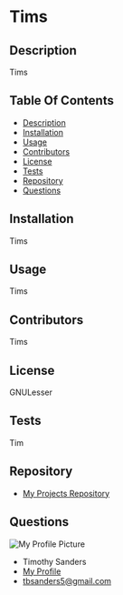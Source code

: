 # **Tims**

  ## Description ##

  Tims

  ## Table Of Contents ##

  - [Description](#Description)
  - [Installation](#Installation)
  - [Usage](#Usage)
  - [Contributors](#Contributors)
  - [License](#License)
  - [Tests](#Tests)
  - [Repository](#Repository)
  - [Questions](#Questions)

  ## Installation ##

  Tims

  ## Usage ##

  Tims

  ## Contributors ##

  Tims

  ## License ##

  GNULesser

  ## Tests ##

  Tim

  ## Repository ##

  - [My Projects Repository](https://github.com/tbsanders5/readmegenerator)

  ## Questions ##

  ![My Profile Picture](https://avatars0.githubusercontent.com/u/67024245?v=4)
  - Timothy Sanders
  - [My Profile](https://github.com/tbsanders5)
  - tbsanders5@gmail.com

